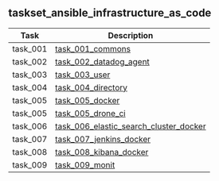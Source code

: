 ## taskset_ansible_infrastructure_as_code

| Task     | Description                                                                      |
|----------|----------------------------------------------------------------------------------|
| task_001 | [task_001_commons](task_001_commons)                                             |
| task_002 | [task_002_datadog_agent](task_002_datadog_agent)                                 |
| task_003 | [task_003_user](task_003_user)                                                   |
| task_004 | [task_004_directory](task_004_directory)                                         |
| task_005 | [task_005_docker](task_005_docker)                                               |
| task_005 | [task_005_drone_ci](task_005_drone_ci)                                           |
| task_006 | [task_006_elastic_search_cluster_docker](task_006_elastic_search_cluster_docker) |
| task_007 | [task_007_jenkins_docker](task_007_jenkins_docker)                               |
| task_008 | [task_008_kibana_docker](task_008_kibana_docker)                                 |
| task_009 | [task_009_monit](task_009_monit)                                                 |

